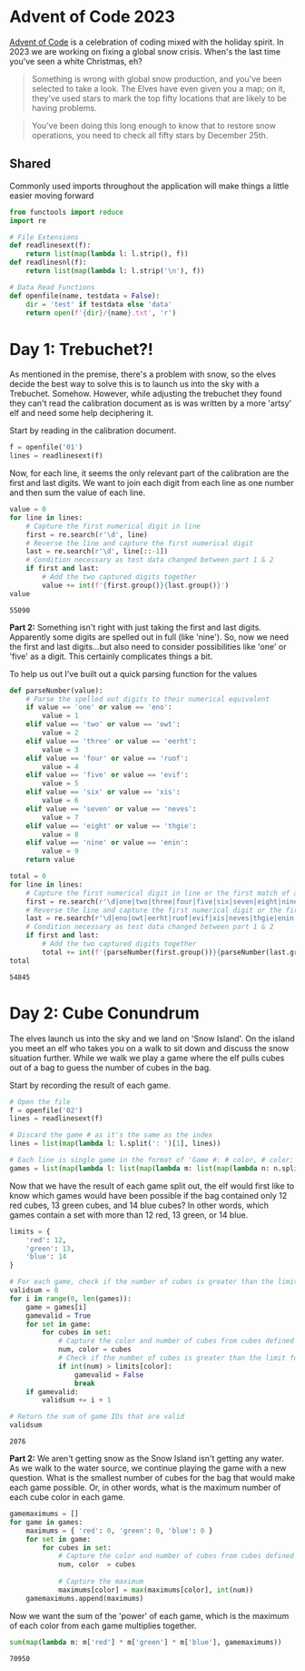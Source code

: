 # Advent of Code 2023

[Advent of Code](https://adventofcode.com/) is a celebration of coding mixed with the holiday spirit. In 2023 we are working on fixing a global snow crisis. When's the last time you've seen a white Christmas, eh?

> Something is wrong with global snow production, and you've been selected to take a look. The Elves have even given you a map; on it, they've used stars to mark the top fifty locations that are likely to be having problems.

> You've been doing this long enough to know that to restore snow operations, you need to check all fifty stars by December 25th.

## Shared

Commonly used imports throughout the application will make things a little easier moving forward


```python
from functools import reduce
import re
```


```python
# File Extensions
def readlinesext(f):
    return list(map(lambda l: l.strip(), f))
def readlinesnl(f):
    return list(map(lambda l: l.strip('\n'), f))
```


```python
# Data Read Functions
def openfile(name, testdata = False):
    dir = 'test' if testdata else 'data'
    return open(f'{dir}/{name}.txt', 'r')

```

# Day 1: Trebuchet?!

As mentioned in the premise, there's a problem with snow, so the elves decide the best way to solve this is to launch us into the sky with a Trebuchet. Somehow. However, while adjusting the trebuchet they found they can't read the calibration document as is was written by a more 'artsy' elf and need some help deciphering it.

Start by reading in the calibration document.


```python
f = openfile('01')
lines = readlinesext(f)
```

Now, for each line, it seems the only relevant part of the calibration are the first and last digits. We want to join each digit from each line as one number and then sum the value of each line. 


```python
value = 0
for line in lines:
    # Capture the first numerical digit in line
    first = re.search(r'\d', line)
    # Reverse the line and capture the first numerical digit
    last = re.search(r'\d', line[::-1])
    # Condition necessary as test data changed between part 1 & 2
    if first and last:
        # Add the two captured digits together
        value += int(f'{first.group()}{last.group()}')
value

```




    55090



**Part 2:** Something isn't right with just taking the first and last digits. Apparently some digits are spelled out in full (like 'nine'). So, now we need the first and last digits...but also need to consider possibilities like 'one' or 'five' as a digit. This certainly complicates things a bit.

To help us out I've built out a quick parsing function for the values


```python
def parseNumber(value):
    # Parse the spelled out digits to their numerical equivalent
    if value == 'one' or value == 'eno':
        value = 1
    elif value == 'two' or value == 'owt':
        value = 2
    elif value == 'three' or value == 'eerht':
        value = 3
    elif value == 'four' or value == 'ruof':
        value = 4
    elif value == 'five' or value == 'evif':
        value = 5
    elif value == 'six' or value == 'xis':
        value = 6
    elif value == 'seven' or value == 'neves':
        value = 7
    elif value == 'eight' or value == 'thgie':
        value = 8
    elif value == 'nine' or value == 'enin':
        value = 9
    return value
```


```python
total = 0
for line in lines:
    # Capture the first numerical digit in line or the first match of a digit spelled out like 'one' or 'five'
    first = re.search(r'\d|one|two|three|four|five|six|seven|eight|nine', line)
    # Reverse the line and capture the first numerical digit or the first match of a digit spelled out in reverse like 'eno' or 'evif'
    last = re.search(r'\d|eno|owt|eerht|ruof|evif|xis|neves|thgie|enin', line[::-1])
    # Condition necessary as test data changed between part 1 & 2
    if first and last:
        # Add the two captured digits together
        total += int(f'{parseNumber(first.group())}{parseNumber(last.group())}')
total
```




    54845



# Day 2: Cube Conundrum

The elves launch us into the sky and we land on 'Snow Island'. On the island you meet an elf who takes you on a walk to sit down and discuss the snow situation further. While we walk we play a game where the elf pulls cubes out of a bag to guess the number of cubes in the bag.

Start by recording the result of each game.


```python
# Open the file
f = openfile('02')
lines = readlinesext(f)

# Discard the game # as it's the same as the index
lines = list(map(lambda l: l.split(': ')[1], lines))

# Each line is single game in the format of 'Game #: # color, # color; # color; # color, # color, # color. Split each game into a set of cubes separated by ; and then split each color into a set of colors separated by ,
games = list(map(lambda l: list(map(lambda m: list(map(lambda n: n.split(' '), list(m.split(', ')))), l.split('; '))), lines))
```

Now that we have the result of each game split out, the elf would first like to know which games would have been possible if the bag contained only 12 red cubes, 13 green cubes, and 14 blue cubes? In other words, which games contain a set with more than 12 red, 13 green, or 14 blue.


```python
limits = {
    'red': 12,
    'green': 13,
    'blue': 14
}

# For each game, check if the number of cubes is greater than the limit for that color
validsum = 0
for i in range(0, len(games)):
    game = games[i]
    gamevalid = True
    for set in game:
        for cubes in set:
            # Capture the color and number of cubes from cubes defined as '(#) (color)'
            num, color = cubes
            # Check if the number of cubes is greater than the limit for that color
            if int(num) > limits[color]:
                gamevalid = False
                break
    if gamevalid:
        validsum += i + 1

# Return the sum of game IDs that are valid
validsum
```




    2076



**Part 2:** We aren't getting snow as the Snow Island isn't getting any water. As we walk to the water source, we continue playing the game with a new question. What is the smallest number of cubes for the bag that would make each game possible. Or, in other words, what is the maximum number of each cube color in each game.


```python
gamemaximums = []
for game in games:
    maximums = { 'red': 0, 'green': 0, 'blue': 0 }
    for set in game:
        for cubes in set:
            # Capture the color and number of cubes from cubes defined as '(#) (color)'
            num, color  = cubes
            
            # Capture the maximum
            maximums[color] = max(maximums[color], int(num))
    gamemaximums.append(maximums)
```

Now we want the sum of the 'power' of each game, which is the maximum of each color from each game multiplies together.


```python
sum(map(lambda m: m['red'] * m['green'] * m['blue'], gamemaximums))
```




    70950


